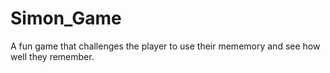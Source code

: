 # Simon_Game 
A fun game that challenges the player to use their mememory and see how well they remember.
